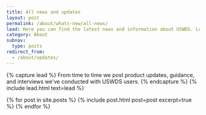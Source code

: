 ```yaml
---
title: All news and updates
layout: post
permalink: /about/whats-new/all-news/
lead: Here you can find the latest news and information about USWDS. Learn more about our product development and process, dive deeper into our Monthly Call topics, and see how we work with our partners to impact the government technology space.
category: About
subnav:
  type: posts
redirect_from:
  - /about/updates/
---
```

{% capture lead %}
From time to time we post product updates, guidance, and interviews
we've conducted with USWDS users.
{% endcapture %}
{% include lead.html text=lead %}

{% for post in site.posts %}
  {% include post.html post=post excerpt=true %}
{% endfor %}